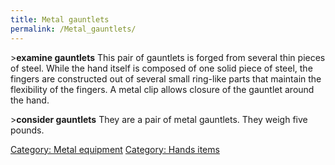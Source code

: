 ```yaml
---
title: Metal gauntlets
permalink: /Metal_gauntlets/
---
```


\>**examine gauntlets** This pair of gauntlets is forged from several
thin pieces of steel. While the hand itself is composed of one solid
piece of steel, the fingers are constructed out of several small
ring-like parts that maintain the flexibility of the fingers. A metal
clip allows closure of the gauntlet around the hand.

\>**consider gauntlets** They are a pair of metal gauntlets. They weigh
five pounds.

[Category: Metal equipment](Category:_Metal_equipment "wikilink")
[Category: Hands items](Category:_Hands_items "wikilink")